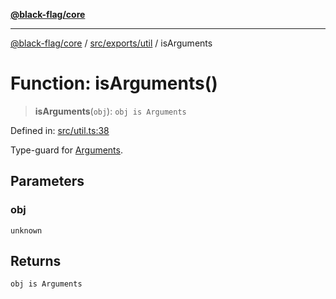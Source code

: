 [**@black-flag/core**](../../../../README.md)

***

[@black-flag/core](../../../../README.md) / [src/exports/util](../README.md) / isArguments

# Function: isArguments()

> **isArguments**(`obj`): `obj is Arguments`

Defined in: [src/util.ts:38](https://github.com/Xunnamius/black-flag/blob/a0f00d5a2809e5f4f75ecb90bce738d38590143c/src/util.ts#L38)

Type-guard for [Arguments](../../type-aliases/Arguments.md).

## Parameters

### obj

`unknown`

## Returns

`obj is Arguments`
